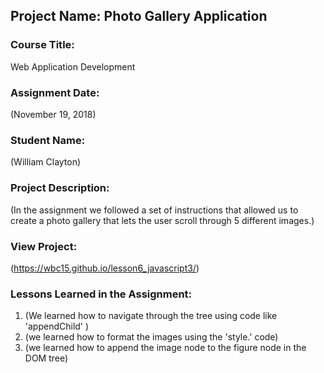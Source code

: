 ## Project Name:  Photo Gallery Application

### Course Title:
Web Application Development

### Assignment Date:  
(November 19, 2018)

### Student Name:  
(William Clayton)

### Project Description:
(In the assignment we followed a set of instructions that allowed us to create a photo gallery that lets the user scroll through 5 different images.)

### View Project:
(https://wbc15.github.io/lesson6_javascript3/)

### Lessons Learned in the Assignment:
1. (We learned how to navigate through the tree using code like 'appendChild' )
2. (we learned how to format the images using the 'style.' code)
3. (we  learned how to append the image node to the figure node in the DOM tree)

